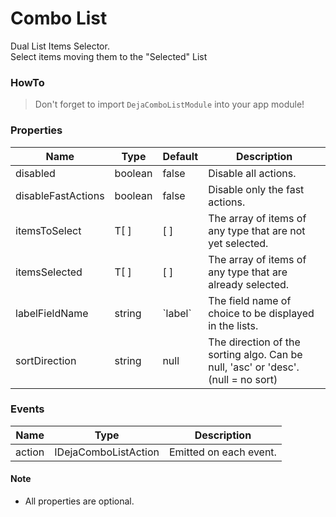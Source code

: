 # Combo List
Dual List Items Selector.  
Select items moving them to the "Selected" List 

### HowTo 
> Don't forget to import `DejaComboListModule` into your app module!

### Properties

<table>
<thead>
<tr>
    <th>Name</th>
    <th>Type</th>
    <th>Default</th>
    <th>Description</th>
</tr>
</thead>
<tbody>
<tr>
    <td>disabled</td>
    <td>boolean</td>
    <td>false</td>
    <td>Disable all actions.</td>
</tr>
<tr>
    <td>disableFastActions</td>
    <td>boolean</td>
    <td>false</td>
    <td>Disable only the fast actions.</td>
</tr>
<tr>
    <td>itemsToSelect</td>
    <td>T[ ]</td>
    <td>[ ]</td>
    <td>The array of items of any type that are not yet selected.</td>
</tr>
<tr>
    <td>itemsSelected</td>
    <td>T[ ]</td>
    <td>[ ]</td>
    <td>The array of items of any type that are already selected.</td>
</tr>
<tr>
    <td>labelFieldName</td>
    <td>string</td>
    <td>`label`</td>
    <td>The field name of choice to be displayed in the lists.</td>
</tr>
<tr>
    <td>sortDirection</td>
    <td>string</td>
    <td>null</td>
    <td>The direction of the sorting algo. Can be null, 'asc' or 'desc'. (null = no sort)</td>
</tr>
</tbody>
</table>

### Events

<table>
<thead>
<tr>
    <th>Name</th>
    <th>Type</th>
    <th>Description</th>
</tr>
</thead>
<tbody>
<tr>
    <td>action</td>
    <td>IDejaComboListAction</td>
    <td>Emitted on each event.</td>
</tr>
</tbody>
</table>

#### Note
 - All properties are optional.
